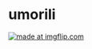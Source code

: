 # umorili
<a href="https://media.giphy.com/media/eMyZ4bvaaTUQsjlrf3/giphy.gif"><img src="https://media.giphy.com/media/eMyZ4bvaaTUQsjlrf3/giphy.gif" title="made at imgflip.com"/></a>
